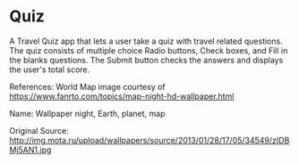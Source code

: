 # Quiz
A Travel Quiz app that lets a user take a quiz with travel related questions.
The quiz consists of multiple choice Radio buttons, Check boxes, and Fill in the blanks questions.
The Submit button checks the answers and displays the user's total score.

References: World Map image courtesy of https://www.fanrto.com/topics/map-night-hd-wallpaper.html

Name: Wallpaper night, Earth, planet, map

Original Source: http://img.mota.ru/upload/wallpapers/source/2013/01/28/17/05/34549/zIDBMj5AN1.jpg
